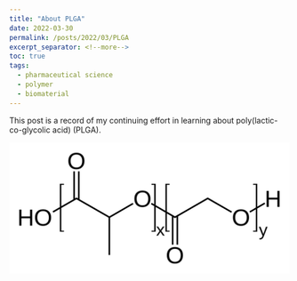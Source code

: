 ```yaml
---
title: "About PLGA"
date: 2022-03-30
permalink: /posts/2022/03/PLGA
excerpt_separator: <!--more-->
toc: true
tags:
  - pharmaceutical science
  - polymer
  - biomaterial
---
```


This post is a record of my continuing effort in learning about poly(lactic-co-glycolic acid) (PLGA).

<img src="/images/posts/2880px-PLGA.png" style="display: block; margin: auto;" />

<!--more-->
